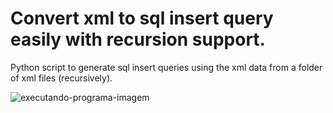 # Convert xml to sql insert query easily with recursion support.
Python script to generate sql insert queries using the xml data from a folder of xml files (recursively).

![executando-programa-imagem](https://i.imgur.com/NM3De6x.png)
